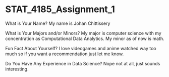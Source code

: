 # STAT_4185_Assignment_1
What is Your Name? 
My name is Johan Chittissery

What is Your Majors and/or Minors?
My major is computer science with my concentration as Computational Data Analytics. My minor as of now is math. 

Fun Fact About Yourself?
I love videogames and anime watched way too much so if you want a recommendation just let me know.

Do You Have Any Experience in Data Science?
Nope not at all, just sounds interesting. 